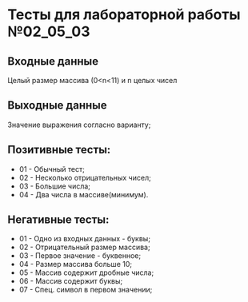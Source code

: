 # Тесты для лабораторной работы №02_05_03
## Входные данные
Целый размер массива (0<n<11) и n целых чисел 
## Выходные данные
Значение выражения согласно варианту;
## Позитивные тесты:
- 01 - Обычный тест;
- 02 - Несколько отрицательных чисел;
- 03 - Большие числа;
- 04 - Два числа в массиве(минимум).
## Негативные тесты:
- 01 - Одно из входных данных - буквы;
- 02 - Отрицательный размер массива;
- 03 - Первое значение - буквенное;
- 04 - Размер массива больше 10;
- 05 - Массив содержит дробные числа;
- 06 - Массив содержит буквы;
- 07 - Спец. символ в первом значении;